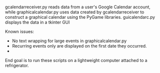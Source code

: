 gcalendarreceiver.py reads data from a user's Google Calendar account, while graphicalcalendar.py uses data created by gcalendarreceiver to construct a graphical calendar using the PyGame libraries.
guicalendarc.py displays the data in a tkinter GUI

Known issues:
- No text wrapping for large events in graphicalcalendar.py
- Recurring events only are displayed on the first date they occurred.
- 
End goal is to run these scripts on a lightweight computer attached to a refrigerator.
